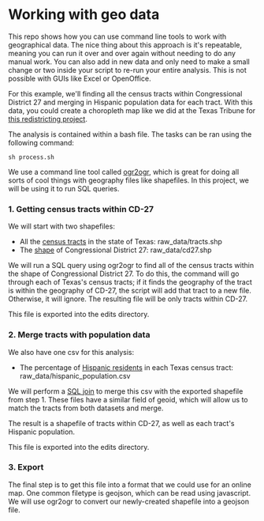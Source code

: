 # Working with geo data

This repo shows how you can use command line tools to work with geographical data. The nice thing about this approach is it's repeatable, meaning you can run it over and over again without needing to do any manual work. You can also add in new data and only need to make a small change or two inside your script to re-run your entire analysis. This is not possible with GUIs like Excel or OpenOffice.

For this example, we'll finding all the census tracts within Congressional District 27 and merging in Hispanic population data for each tract. With this data, you could create a choropleth map like we did at the Texas Tribune for [this redistricting project](https://apps.texastribune.org/texas-congressional-district-27-redistricting-hispanic-voters/).

The analysis is contained within a bash file. The tasks can be ran using the following command:

```
sh process.sh
```

We use a command line tool called [ogr2ogr](http://www.gdal.org/ogr2ogr.html), which is great for doing all sorts of cool things with geography files like shapefiles. In this project, we will be using it to run SQL queries.

### 1. Getting census tracts within CD-27

We will start with two shapefiles:
* All the [census tracts](https://www.census.gov/cgi-bin/geo/shapefiles/index.php?year=2017&layergroup=Census+Tracts) in the state of Texas: raw_data/tracts.shp
* The [shape](http://www.tlc.texas.gov/redist/data/data.html) of Congressional District 27: raw_data/cd27.shp

We will run a SQL query using ogr2ogr to find all of the census tracts within the shape of Congressional District 27. To do this, the command will go through each of Texas's census tracts; if it finds the geography of the tract is within the geography of CD-27, the script will add that tract to a new file. Otherwise, it will ignore. The resulting file will be only tracts within CD-27.

This file is exported into the edits directory.

### 2. Merge tracts with population data

We also have one csv for this analysis:

* The percentage of [Hispanic residents](https://factfinder.census.gov/faces/nav/jsf/pages/index.xhtml) in each Texas census tract: raw_data/hispanic_population.csv

We will perform a [SQL join](https://www.w3schools.com/sql/sql_join.asp) to merge this csv with the exported shapefile from step 1. These files have a similar field of geoid, which will allow us to match the tracts from both datasets and merge.

The result is a shapefile of tracts within CD-27, as well as each tract's Hispanic population.

This file is exported into the edits directory.

### 3. Export

The final step is to get this file into a format that we could use for an online map. One common filetype is geojson, which can be read using javascript. We will use ogr2ogr to convert our newly-created shapefile into a geojson file.




